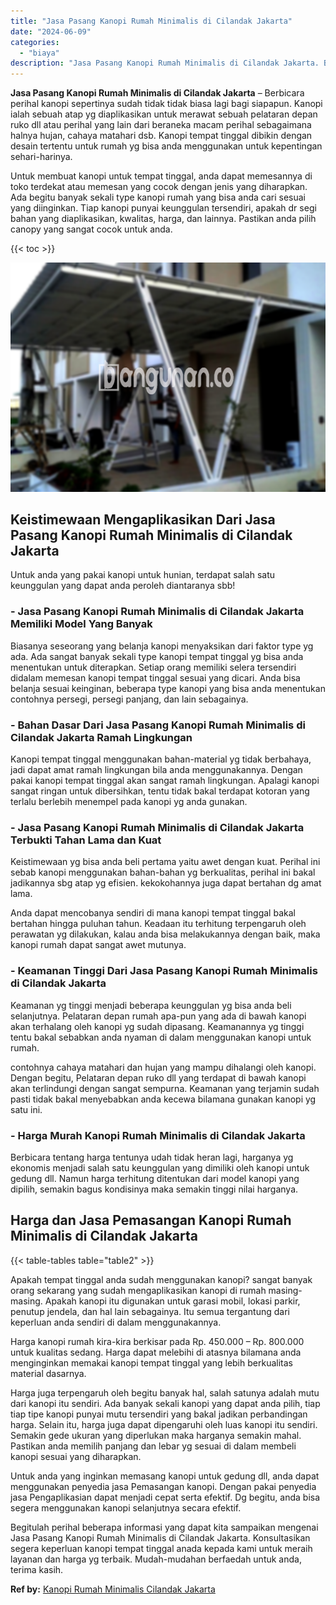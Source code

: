 ```yaml
---
title: "Jasa Pasang Kanopi Rumah Minimalis di Cilandak Jakarta"
date: "2024-06-09"
categories: 
  - "biaya"
description: "Jasa Pasang Kanopi Rumah Minimalis di Cilandak Jakarta. Begitulah perihal beberapa informasi yang dapat kita sampaikan mengenai Jasa Pasang Kanopi Rumah Mini..."
---
```


**Jasa Pasang Kanopi Rumah Minimalis di Cilandak Jakarta** – Berbicara perihal kanopi sepertinya sudah tidak tidak biasa lagi bagi siapapun. Kanopi ialah sebuah atap yg diaplikasikan untuk merawat sebuah pelataran depan ruko dll atau perihal yang lain dari beraneka macam perihal sebagaimana halnya hujan, cahaya matahari dsb. Kanopi tempat tinggal dibikin dengan desain tertentu untuk rumah yg bisa anda menggunakan untuk kepentingan sehari-harinya.

Untuk membuat kanopi untuk tempat tinggal, anda dapat memesannya di toko terdekat atau memesan yang cocok dengan jenis yang diharapkan. Ada begitu banyak sekali type kanopi rumah yang bisa anda cari sesuai yang diinginkan. Tiap kanopi punyai keunggulan tersendiri, apakah dr segi bahan yang diaplikasikan, kwalitas, harga, dan lainnya. Pastikan anda pilih canopy yang sangat cocok untuk anda.

{{< toc >}}

![Jasa Pasang Kanopi Rumah Minimalis di Cilandak Jakarta](/images/harga-kanopi-minimalis-60.png)

## Keistimewaan Mengaplikasikan Dari Jasa Pasang Kanopi Rumah Minimalis di Cilandak Jakarta

Untuk anda yang pakai kanopi untuk hunian, terdapat salah satu keunggulan yang dapat anda peroleh diantaranya sbb!

### \- Jasa Pasang Kanopi Rumah Minimalis di Cilandak Jakarta Memiliki Model Yang Banyak

Biasanya seseorang yang belanja kanopi menyaksikan dari faktor type yg ada. Ada sangat banyak sekali type kanopi tempat tinggal yg bisa anda menentukan untuk diterapkan. Setiap orang memiliki selera tersendiri didalam memesan kanopi tempat tinggal sesuai yang dicari. Anda bisa belanja sesuai keinginan, beberapa type kanopi yang bisa anda menentukan contohnya persegi, persegi panjang, dan lain sebagainya.

### \- Bahan Dasar Dari Jasa Pasang Kanopi Rumah Minimalis di Cilandak Jakarta Ramah Lingkungan

Kanopi tempat tinggal menggunakan bahan-material yg tidak berbahaya, jadi dapat amat ramah lingkungan bila anda menggunakannya. Dengan pakai kanopi tempat tinggal akan sangat ramah lingkungan. Apalagi kanopi sangat ringan untuk dibersihkan, tentu tidak bakal terdapat kotoran yang terlalu berlebih menempel pada kanopi yg anda gunakan.

### \- Jasa Pasang Kanopi Rumah Minimalis di Cilandak Jakarta Terbukti Tahan Lama dan Kuat

Keistimewaan yg bisa anda beli pertama yaitu awet dengan kuat. Perihal ini sebab kanopi menggunakan bahan-bahan yg berkualitas, perihal ini bakal jadikannya sbg atap yg efisien. kekokohannya juga dapat bertahan dg amat lama.

Anda dapat mencobanya sendiri di mana kanopi tempat tinggal bakal bertahan hingga puluhan tahun. Keadaan itu terhitung terpengaruh oleh perawatan yg dilakukan, kalau anda bisa melakukannya dengan baik, maka kanopi rumah dapat sangat awet mutunya.

### \- Keamanan Tinggi Dari Jasa Pasang Kanopi Rumah Minimalis di Cilandak Jakarta

Keamanan yg tinggi menjadi beberapa keunggulan yg bisa anda beli selanjutnya. Pelataran depan rumah apa-pun yang ada di bawah kanopi akan terhalang oleh kanopi yg sudah dipasang. Keamanannya yg tinggi tentu bakal sebabkan anda nyaman di dalam menggunakan kanopi untuk rumah.

contohnya cahaya matahari dan hujan yang mampu dihalangi oleh kanopi. Dengan begitu, Pelataran depan ruko dll yang terdapat di bawah kanopi akan terlindungi dengan sangat sempurna. Keamanan yang terjamin sudah pasti tidak bakal menyebabkan anda kecewa bilamana gunakan kanopi yg satu ini.

### \- Harga Murah Kanopi Rumah Minimalis di Cilandak Jakarta

Berbicara tentang harga tentunya udah tidak heran lagi, harganya yg ekonomis menjadi salah satu keunggulan yang dimiliki oleh kanopi untuk gedung dll. Namun harga terhitung ditentukan dari model kanopi yang dipilih, semakin bagus kondisinya maka semakin tinggi nilai harganya.

## Harga dan Jasa Pemasangan Kanopi Rumah Minimalis di Cilandak Jakarta

{{< table-tables table="table2" >}}

Apakah tempat tinggal anda sudah menggunakan kanopi? sangat banyak orang sekarang yang sudah mengaplikasikan kanopi di rumah masing-masing. Apakah kanopi itu digunakan untuk garasi mobil, lokasi parkir, penutup jendela, dan hal lain sebagainya. Itu semua tergantung dari keperluan anda sendiri di dalam menggunakannya.

Harga kanopi rumah kira-kira berkisar pada Rp. 450.000 – Rp. 800.000 untuk kualitas sedang. Harga dapat melebihi di atasnya bilamana anda menginginkan memakai kanopi tempat tinggal yang lebih berkualitas material dasarnya.

Harga juga terpengaruh oleh begitu banyak hal, salah satunya adalah mutu dari kanopi itu sendiri. Ada banyak sekali kanopi yang dapat anda pilih, tiap tiap tipe kanopi punyai mutu tersendiri yang bakal jadikan perbandingan harga. Selain itu, harga juga dapat dipengaruhi oleh luas kanopi itu sendiri. Semakin gede ukuran yang diperlukan maka harganya semakin mahal. Pastikan anda memilih panjang dan lebar yg sesuai di dalam membeli kanopi sesuai yang diharapkan.

Untuk anda yang inginkan memasang kanopi untuk gedung dll, anda dapat menggunakan penyedia jasa Pemasangan kanopi. Dengan pakai penyedia jasa Pengaplikasian dapat menjadi cepat serta efektif. Dg begitu, anda bisa segera menggunakan kanopi selanjutnya secara efektif.

Begitulah perihal beberapa informasi yang dapat kita sampaikan mengenai Jasa Pasang Kanopi Rumah Minimalis di Cilandak Jakarta. Konsultasikan segera keperluan kanopi tempat tinggal anada kepada kami untuk meraih layanan dan harga yg terbaik. Mudah-mudahan berfaedah untuk anda, terima kasih.

**Ref by:**  [Kanopi Rumah Minimalis Cilandak Jakarta](https://id.wikipedia.org/wiki/Kanopi)

